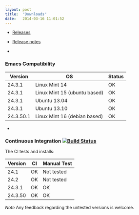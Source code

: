 ```yaml
---
layout: post
title:  "Downloads"
date:   2014-03-16 11:01:52
---
```


- [Releases](https://github.com/org-trello/org-trello/releases)
- [Release notes](https://raw.github.com/org-trello/org-trello/master/release-notes.md)

-

### Emacs Compatibility

Version   | OS                           | Status
----------|------------------------------|---------
24.3.1    | Linux Mint 14                | OK
24.3.1    | Linux Mint 15 (ubuntu based) | OK
24.3.1    | Ubuntu 13.04                 | OK
24.3.1    | Ubuntu 13.10                 | OK
24.3.50.1 | Linux Mint 16 (debian based) | OK

-

### Continuous Integration <a href="https://travis-ci.org/org-trello/org-trello"><img src="https://travis-ci.org/org-trello/org-trello.png?branch=master" alt="Build Status"></a>

The CI tests and installs:

Version | CI | Manual Test
--------|----|--------
24.1    | OK | Not tested
24.2    | OK | Not tested
24.3.1  | OK | OK
24.3.50 | OK | OK


*Note* Any feedback regarding the untested versions is welcome.
